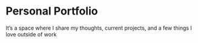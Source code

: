 # Personal Portfolio
It’s a space where I share my thoughts, current projects, and a few things I love outside of work